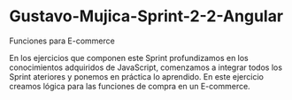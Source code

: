 # Gustavo-Mujica-Sprint-2-2-Angular
Funciones para E-commerce

En los ejercicios que componen este Sprint profundizamos en los conocimientos adquiridos de JavaScript, comenzamos a integrar todos los Sprint ateriores y ponemos en práctica lo aprendido. 
En este ejercicio creamos lógica para las funciones de compra en un E-commerce. 
